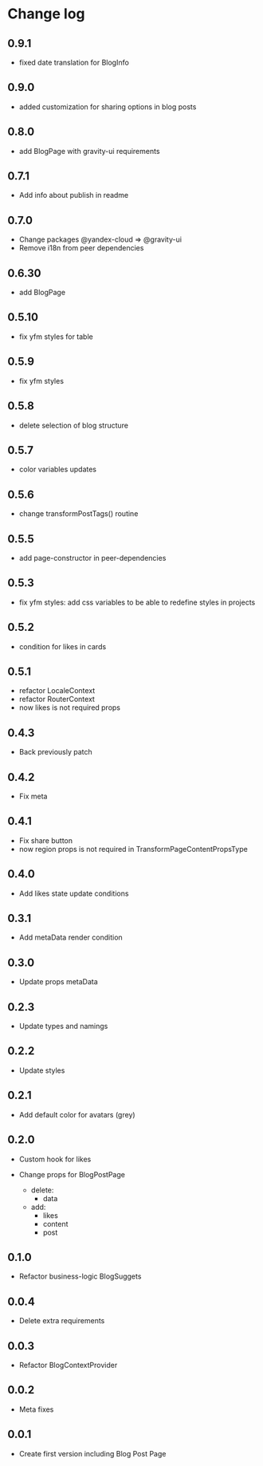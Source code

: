 # Change log

## 0.9.1

- fixed date translation for BlogInfo

## 0.9.0

- added customization for sharing options in blog posts

## 0.8.0

- add BlogPage with gravity-ui requirements

## 0.7.1

- Add info about publish in readme

## 0.7.0

- Change packages @yandex-cloud => @gravity-ui
- Remove i18n from peer dependencies

## 0.6.30

- add BlogPage

## 0.5.10

- fix yfm styles for table

## 0.5.9

- fix yfm styles

## 0.5.8

- delete selection of blog structure

## 0.5.7

- color variables updates

## 0.5.6

- change transformPostTags() routine

## 0.5.5

- add page-constructor in peer-dependencies

## 0.5.3

- fix yfm styles: add css variables to be able to redefine styles in projects

## 0.5.2

- condition for likes in cards

## 0.5.1

- refactor LocaleContext
- refactor RouterContext
- now likes is not required props

## 0.4.3

- Back previously patch

## 0.4.2

- Fix meta

## 0.4.1

- Fix share button
- now region props is not required in TransformPageContentPropsType

## 0.4.0

- Add likes state update conditions

## 0.3.1

- Add metaData render condition

## 0.3.0

- Update props metaData

## 0.2.3

- Update types and namings

## 0.2.2

- Update styles

## 0.2.1

- Add default color for avatars (grey)

## 0.2.0

- Custom hook for likes

- Change props for BlogPostPage
  - delete:
    - data
  - add:
    - likes
    - content
    - post

## 0.1.0

- Refactor business-logic BlogSuggets

## 0.0.4

- Delete extra requirements

## 0.0.3

- Refactor BlogContextProvider

## 0.0.2

- Meta fixes

## 0.0.1

- Create first version including Blog Post Page
